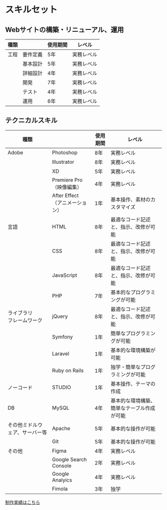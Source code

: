 # スキルセット

## Webサイトの構築・リニューアル、運用

| 種類                           |                 | 使用期間 | レベル                                     | 
| ------------------------------ | --------------- | -------- | ------------------------------------------ | 
| 工程                           | 要件定義        | 5年      | 実務レベル                                 | 
|                                | 基本設計        | 5年      | 実務レベル                                 | 
|                                | 詳細設計        | 4年      | 実務レベル                                 | 
|                                | 開発            | 7年      | 実務レベル                                 | 
|                                | テスト          | 4年      | 実務レベル                                 | 
|                                | 運用            | 6年      | 実務レベル                                 | 

## テクニカルスキル

| 種類                           |                 | 使用期間 | レベル                                     | 
| ------------------------------ | --------------- | -------- | ------------------------------------------ | 
| Adobe                          | Photoshop       | 8年      | 実務レベル                                 | 
|                                | Illustrator     | 8年      | 実務レベル                                 | 
|                                | XD              | 5年      | 実務レベル                                 | 
|                                | Premiere Pro<br>（映像編集）    | 4年      | 実務レベル                                 | 
|                                | After Effect<br>（アニメーション）    | 1年      | 基本操作、素材のカスタマイズ               | 
| 言語                           | HTML            | 8年      | 最適なコード記述と、指示、改修が可能       | 
|                                | CSS             | 8年      | 最適なコード記述と、指示、改修が可能       | 
|                                | JavaScript      | 8年      | 最適なコード記述と、指示、改修が可能       | 
|                                | PHP             | 7年      | 基本的なプログラミングが可能               | 
| ライブラリ<br>フレームワーク   | jQuery          | 8年      | 最適なコード記述と、指示、改修が可能       | 
|                                | Symfony         | 1年      | 簡単なプログラミングが可能                 | 
|                                | Laravel         | 1年      | 基本的な環境構築が可能                     | 
|                                | Ruby on Rails   | 1年      | 独学・簡単なプログラミングが可能           | 
| ノーコード                       | STUDIO          | 1年      | 基本操作、テーマの作成                    | 
| DB                             | MySQL           | 4年      | 基本的な環境構築、簡単なテーブル作成が可能 | 
| その他ミドルウェア、サーバー等 | Apache          | 5年      | 基本的な操作が可能                         | 
|                                | Git             | 5年      | 基本的な操作が可能                         | 
| その他                         | Figma           | 4年      | 実務レベル                                       | 
|                                | Google Search Console | 2年      | 実務レベル                                 | 
|                                | Google Analyics | 4年      | 実務レベル                                 | 
|                                | Fimola          | 3年      | 独学                                       | 

[制作実績はこちら](/works/)